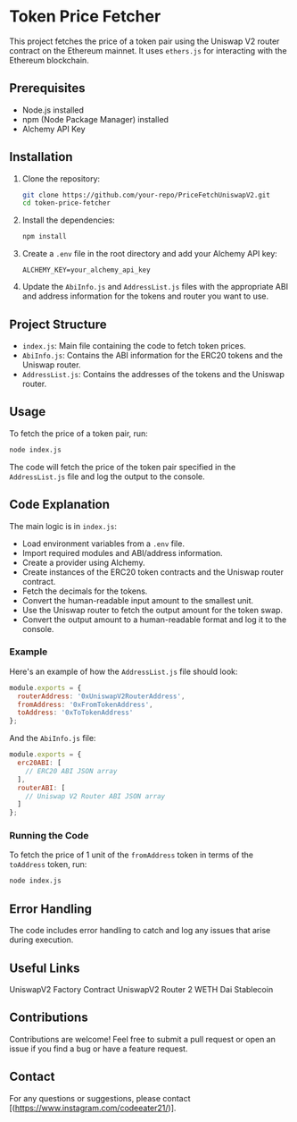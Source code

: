 # Token Price Fetcher

This project fetches the price of a token pair using the Uniswap V2 router contract on the Ethereum mainnet. It uses `ethers.js` for interacting with the Ethereum blockchain.

## Prerequisites

- Node.js installed
- npm (Node Package Manager) installed
- Alchemy API Key

## Installation

1. Clone the repository:
    ```bash
    git clone https://github.com/your-repo/PriceFetchUniswapV2.git
    cd token-price-fetcher
    ```

2. Install the dependencies:
    ```bash
    npm install
    ```

3. Create a `.env` file in the root directory and add your Alchemy API key:
    ```
    ALCHEMY_KEY=your_alchemy_api_key
    ```

4. Update the `AbiInfo.js` and `AddressList.js` files with the appropriate ABI and address information for the tokens and router you want to use.

## Project Structure

- `index.js`: Main file containing the code to fetch token prices.
- `AbiInfo.js`: Contains the ABI information for the ERC20 tokens and the Uniswap router.
- `AddressList.js`: Contains the addresses of the tokens and the Uniswap router.

## Usage

To fetch the price of a token pair, run:

```bash
node index.js
```

The code will fetch the price of the token pair specified in the `AddressList.js` file and log the output to the console.

## Code Explanation

The main logic is in `index.js`:

- Load environment variables from a `.env` file.
- Import required modules and ABI/address information.
- Create a provider using Alchemy.
- Create instances of the ERC20 token contracts and the Uniswap router contract.
- Fetch the decimals for the tokens.
- Convert the human-readable input amount to the smallest unit.
- Use the Uniswap router to fetch the output amount for the token swap.
- Convert the output amount to a human-readable format and log it to the console.

### Example

Here's an example of how the `AddressList.js` file should look:

```javascript
module.exports = {
  routerAddress: '0xUniswapV2RouterAddress',
  fromAddress: '0xFromTokenAddress',
  toAddress: '0xToTokenAddress'
};
```

And the `AbiInfo.js` file:

```javascript
module.exports = {
  erc20ABI: [
    // ERC20 ABI JSON array
  ],
  routerABI: [
    // Uniswap V2 Router ABI JSON array
  ]
};
```

### Running the Code

To fetch the price of 1 unit of the `fromAddress` token in terms of the `toAddress` token, run:

```bash
node index.js
```

## Error Handling

The code includes error handling to catch and log any issues that arise during execution.

## Useful Links
UniswapV2 Factory Contract
UniswapV2 Router 2
WETH
Dai Stablecoin

## Contributions

Contributions are welcome! Feel free to submit a pull request or open an issue if you find a bug or have a feature request.

## Contact

For any questions or suggestions, please contact [(https://www.instagram.com/codeeater21/)].
